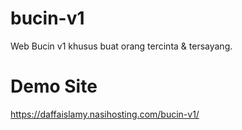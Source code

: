 

# bucin-v1
Web Bucin v1 khusus buat orang tercinta &amp; tersayang.

# Demo Site
 <a href="https://daffaislamy.nasihosting.com/bucin-v1//">https://daffaislamy.nasihosting.com/bucin-v1/</a>


